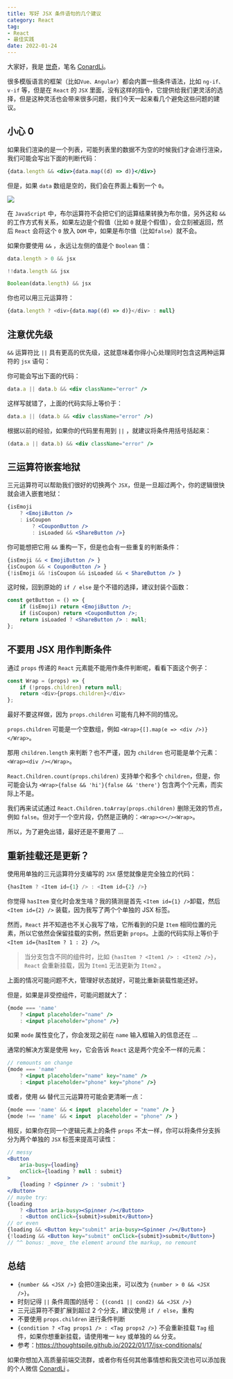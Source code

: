 ```yaml
---
title: 写好 JSX 条件语句的几个建议
category: React
tag: 
- React
- 最佳实践
date: 2022-01-24	
---
```



大家好，我是 [世奇](https://mp.weixin.qq.com/s?__biz=Mzk0MDMwMzQyOA==&mid=2247493407&idx=1&sn=41b8782a3bdc75b211206b06e1929a58&chksm=c2e11234f5969b22a0d7fd50ec32be9df13e2caeef186b30b5d653836b0725def8ccd58a56cf#rd)，笔名 [ConardLi](https://mp.weixin.qq.com/s?__biz=Mzk0MDMwMzQyOA==&mid=2247493407&idx=1&sn=41b8782a3bdc75b211206b06e1929a58&chksm=c2e11234f5969b22a0d7fd50ec32be9df13e2caeef186b30b5d653836b0725def8ccd58a56cf#rd)。
 

很多模版语言的框架（比如`Vue、Angular`）都会内置一些条件语法，比如 `ng-if、v-if` 等，但是在 `React` 的 `JSX` 里面，没有这样的指令，它提供给我们更灵活的选择，但是这种灵活也会带来很多问题，我们今天一起来看几个避免这些问题的建议。


## 小心 0


如果我们渲染的是一个列表，可能列表里的数据不为空的时候我们才会进行渲染，我们可能会写出下面的判断代码：

```jsx
{data.length && <div>{data.map((d) => d)}</div>}
```


但是，如果 `data` 数组是空的，我们会在界面上看到一个 `0`。




![](https://p3-juejin.byteimg.com/tos-cn-i-k3u1fbpfcp/b742488a1e0d43a89855d4b40840519e~tplv-k3u1fbpfcp-zoom-1.image)


在 `JavaScript` 中，布尔运算符不会把它们的运算结果转换为布尔值，另外这和 `&&` 的工作方式有关系，如果左边是个假值（比如 `0` 就是个假值），会立刻被返回，然后 `React` 会将这个 `0` 放入 `DOM` 中，如果是布尔值（比如`false`）就不会。


如果你要使用 `&&` ，永远让左侧的值是个 `Boolean` 值：

```js
data.length > 0 && jsx

!!data.length && jsx

Boolean(data.length) && jsx
```

你也可以用三元运算符：

```js
{data.length ? <div>{data.map((d) => d)}</div> : null}
```

## 注意优先级

`&&` 运算符比 `||` 具有更高的优先级，这就意味着你得小心处理同时包含这两种运算符的 `jsx` 语句：

你可能会写出下面的代码：

```jsx
data.a || data.b && <div className="error" />
```

这样写就错了，上面的代码实际上等价于：

```jsx
data.a || (data.b && <div className="error" />)
```

根据以前的经验，如果你的代码里有用到 `||` ，就建议将条件用括号括起来：

```jsx
(data.a || data.b) && <div className="error" />
```


## 三运算符嵌套地狱

三元运算符可以帮助我们很好的切换两个 `JSX`，但是一旦超过两个，你的逻辑很快就会进入嵌套地狱：

```jsx
{isEmoji
    ? <EmojiButton />
    : isCoupon
        ? <CouponButton />
        : isLoaded && <ShareButton />}
```


你可能想把它用 `&&` 重构一下，但是也会有一些重复的判断条件：

```jsx
{isEmoji && < EmojiButton /> } 
{isCoupon && < CouponButton /> } 
{!isEmoji && !isCoupon && isLoaded && < ShareButton /> }
```


这时候，回到原始的 `if / else` 是个不错的选择，建议封装个函数：

```jsx
const getButton = () => {
    if (isEmoji) return <EmojiButton />;
    if (isCoupon) return <CouponButton />;
    return isLoaded ? <ShareButton /> : null;
};
```



## 不要用 JSX 用作判断条件

通过 `props` 传递的 `React` 元素能不能用作条件判断呢，看看下面这个例子：


```js
const Wrap = (props) => {
    if (!props.children) return null;
    return <div>{props.children}</div>
};
```

最好不要这样做，因为 `props.children` 可能有几种不同的情况。

`props.children` 可能是一个空数组，例如 `<Wrap>{[].map(e => <div />)}</Wrap>`。

那用 `children.length` 来判断？也不严谨，因为 `children` 也可能是单个元素：`<Wrap><div /></Wrap>`。


`React.Children.count(props.children)` 支持单个和多个 `children`，但是，你可能会认为 `<Wrap>{false && 'hi'}{false && 'there'}`</Wrap> 包含两个个元素，而实际上不是。


我们再来试试通过 `React.Children.toArray(props.children)` 删除无效的节点，例如 `false`。但对于一个空片段，仍然是正确的：`<Wrap><></><Wrap>`。


所以，为了避免出错，最好还是不要用了 ...

## 重新挂载还是更新？

使用用单独的三元运算符分支编写的 `JSX` 感觉就像是完全独立的代码：

```js
{hasItem ? <Item id={1} /> : <Item id={2} />}
```

你觉得 `hasItem` 变化时会发生啥？我的猜测是首先 `<Item id={1} />`卸载，然后 `<Item id={2} />` 装载，因为我写了两个个单独的 JSX 标签。

然而，`React` 并不知道也不关心我写了啥，它所看到的只是 `Item` 相同位置的元素，所以它依然会保留挂载的实例，然后更新 `props`。上面的代码实际上等价于 `<Item id={hasItem ? 1 : 2} />`。

> 当分支包含不同的组件时，比如 `{hasItem ? <Item1 /> : <Item2 />}`，`React` 会重新挂载，因为 `Item1` 无法更新为 `Item2` 。

上面的情况可能问题不大，管理好状态就好，可能比重新装载性能还好。

但是，如果是非受控组件，可能问题就大了：

```jsx
{mode === 'name'
    ? <input placeholder="name" />
    : <input placeholder="phone" />}
```

如果 `mode` 属性变化了，你会发现之前在 `name` 输入框输入的信息还在 ...

通常的解决方案是使用 `key`，它会告诉 `React` 这是两个完全不一样的元素：

```jsx
// remounts on change
{mode === 'name'
    ? <input placeholder="name" key="name" />
    : <input placeholder="phone" key="phone" />}
```


或者，使用 `&&` 替代三元运算符可能会更清晰一点：

```jsx
{mode === 'name' && < input  placeholder = "name" /> } 
{mode !== 'name' && < input  placeholder = "phone" /> }
```

相反，如果你在同一个逻辑元素上的条件 `props` 不太一样，你可以将条件分支拆分为两个单独的 `JSX` 标签来提高可读性：

```jsx
// messy
<Button
    aria-busy={loading}
    onClick={loading ? null : submit}
>
    {loading ? <Spinner /> : 'submit'}
</Button>
// maybe try:
{loading
    ? <Button aria-busy><Spinner /></Button>
    : <Button onClick={submit}>submit</Button>}
// or even
{loading && <Button key="submit" aria-busy><Spinner /></Button>}
{!loading && <Button key="submit" onClick={submit}>submit</Button>}
// ^^ bonus: _move_ the element around the markup, no remount
```

## 总结

- `{number && <JSX />}` 会把0渲染出来，可以改为 `{number > 0 && <JSX />}`。
- 时刻记得 `||` 条件周围的括号： `{(cond1 || cond2) && <JSX />}`
- 三元运算符不要扩展到超过 2 个分支，建议使用 `if / else`，重构
- 不要使用 `props.children` 进行条件判断
- `{condition ? <Tag props1 /> : <Tag props2 />}` 不会重新挂载 `Tag` 组件，如果你想重新挂载，请使用唯一 `key` 或单独的 `&&` 分支。
- 参考：https://thoughtspile.github.io/2022/01/17/jsx-conditionals/






如果你想加入高质量前端交流群，或者你有任何其他事情想和我交流也可以添加我的个人微信 [ConardLi](https://mp.weixin.qq.com/s?__biz=Mzk0MDMwMzQyOA==&mid=2247493407&idx=1&sn=41b8782a3bdc75b211206b06e1929a58&chksm=c2e11234f5969b22a0d7fd50ec32be9df13e2caeef186b30b5d653836b0725def8ccd58a56cf#rd) 。